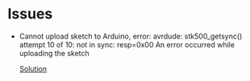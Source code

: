 # Issues

- Cannot upload sketch to Arduino, error: avrdude: stk500_getsync() attempt 10 of 10: not in sync: resp=0x00 An error occurred while uploading the sketch

  [Solution](https://arduino.stackexchange.com/questions/17/avrdude-stk500-getsync-not-in-sync-resp-0x00-aka-some-dude-named-avr-won)

